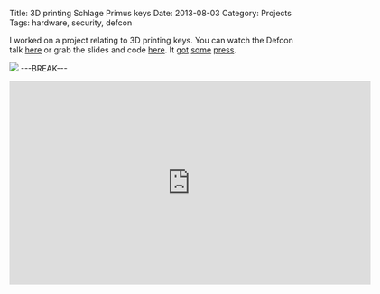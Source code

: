 Title: 3D printing Schlage Primus keys
Date: 2013-08-03
Category: Projects
Tags: hardware, security, defcon

I worked on a project relating to 3D printing keys. You can watch the Defcon talk [here](https://www.youtube.com/watch?v=b7v84Ch8sR0) or grab the slides and code [here](https://media.defcon.org/DEF%20CON%2021/DEF%20CON%2021%20presentations/Lawrence%20and%20Panel-Updated/). It [got](http://www.forbes.com/sites/andygreenberg/2013/08/03/mit-students-release-program-to-3d-print-high-security-keys/#209ff7b2da5d) [some](https://www.usenix.org/system/files/conference/woot15/woot15-paper-burgess.pdf) [press](https://i.materialise.com/blog/i-materialise-does-not-support-3d-printing-high-security-keys/).

[![]({static}/media/physec/thumbnails/_x320/3dprint.jpg)]({static}/media/physec/3dprint.jpg "3D-printed Primus keys")
---BREAK---

<iframe id="ytplayer" type="text/html" width="640" height="360"
  src="https://www.youtube.com/embed/b7v84Ch8sR0"
  frameborder="0"></iframe>
